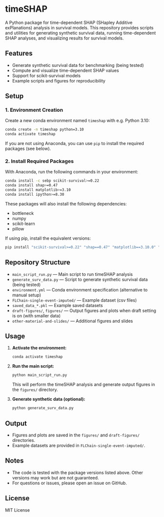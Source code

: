 # timeSHAP

A Python package for time-dependent SHAP (SHapley Additive exPlanations) analysis in survival models. This repository provides scripts and utilities for generating synthetic survival data, running time-dependent SHAP analyses, and visualizing results for survival models.

## Features
- Generate synthetic survival data for benchmarking (being tested)
- Compute and visualize time-dependent SHAP values
- Support for scikit-survival models
- Example scripts and figures for reproducibility

## Setup

### 1. Environment Creation
Create a new conda environment named `timeshap` with e.g. Python 3.10:

```sh
conda create -n timeshap python=3.10
conda activate timeshap
```

If you are not using Anaconda, you can use `pip` to install the required packages (see below).

### 2. Install Required Packages
With Anaconda, run the following commands in your environment:

```sh
conda install -c sebp scikit-survival>=0.22
conda install shap>=0.47
conda install matplotlib>=3.10
conda install ipython>=8.30
```

These packages will also install the following dependencies:
- bottleneck
- numpy
- scikit-learn
- pillow

If using pip, install the equivalent versions:

```sh
pip install "scikit-survival>=0.22" "shap==0.47" "matplotlib==3.10.0" "ipython==8.30.0"
```

## Repository Structure

- `main_script_run.py` — Main script to run timeSHAP analysis
- `generate_surv_data.py` — Script to generate synthetic survival data (being tested)
- `environment.yml` — Conda environment specification (alternative to manual setup)
- `FLChain-single-event-imputed/` — Example dataset (csv files)
- `saved_data_*.pkl` — Example saved datasets
- `draft-figures/`, `figures/` — Output figures and plots when draft setting is on (with smaller data)
- `other-material-and-slides/` — Additional figures and slides

## Usage

1. **Activate the environment:**
   ```sh
   conda activate timeshap
   ```
2. **Run the main script:**
   ```sh
   python main_script_run.py
   ```
   This will perform the timeSHAP analysis and generate output figures in the `figures/` directory.

3. **Generate synthetic data (optional):**
   ```sh
   python generate_surv_data.py
   ```

## Output
- Figures and plots are saved in the `figures/` and `draft-figures/` directories.
- Example datasets are provided in `FLChain-single-event-imputed/`.

## Notes
- The code is tested with the package versions listed above. Other versions may work but are not guaranteed.
- For questions or issues, please open an issue on GitHub.

## License
MIT License
